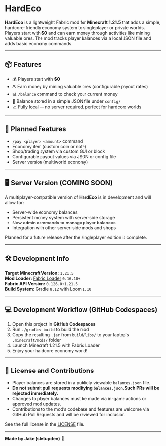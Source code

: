 # HardEco

**HardEco** is a lightweight Fabric mod for **Minecraft 1.21.5** that adds a simple, hardcore-friendly economy system to singleplayer or private worlds. Players start with **$0** and can earn money through activities like mining valuable ores. The mod tracks player balances via a local JSON file and adds basic economy commands.

---

## 📦 Features

- 💰 Players start with **$0**
- ⛏️ Earn money by mining valuable ores (configurable payout rates)
- 📊 `/balance` command to check your current money
- 💾 Balance stored in a simple JSON file under `config/`
- 📈 Fully local — no server required, perfect for hardcore worlds

---

## 📜 Planned Features

- `/pay <player> <amount>` command
- Economy item (custom coin or note)
- Shop/trading system via custom GUI or block
- Configurable payout values via JSON or config file
- Server version (multiworld economy)

---

## 🖥️ Server Version (COMING SOON)

A multiplayer-compatible version of **HardEco** is in development and will allow for:
- Server-wide economy balances
- Persistent money system with server-side storage
- New admin commands to manage player balances
- Integration with other server-side mods and shops

Planned for a future release after the singleplayer edition is complete.

---

## 🛠️ Development Info

**Target Minecraft Version:** `1.21.5`  
**Mod Loader:** [Fabric Loader](https://fabricmc.net/) `0.16.10+`  
**Fabric API Version:** `0.126.0+1.21.5`  
**Build System:** Gradle `8.12` with Loom `1.10`  

---

## 💻 Development Workflow (GitHub Codespaces)

1. Open this project in **GitHub Codespaces**  
2. Run `./gradlew build` to build the mod  
3. Copy the resulting `.jar` from `build/libs/` to your laptop's `.minecraft/mods/` folder  
4. Launch Minecraft 1.21.5 with Fabric Loader  
5. Enjoy your hardcore economy world!

---

## 📖 License and Contributions

- Player balances are stored in a publicly viewable `balances.json` file.  
- **Do not submit pull requests modifying `balances.json`. Such PRs will be rejected immediately.**  
- Changes to player balances must be made via in-game actions or approved mod updates.  
- Contributions to the mod’s codebase and features are welcome via GitHub Pull Requests and will be reviewed for inclusion.

See the full license in the [LICENSE](LICENSE) file.

---

**Made by Jake (stetupdev)** 🚀
